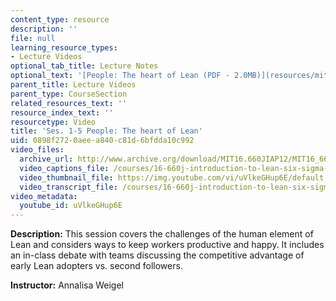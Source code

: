```yaml
---
content_type: resource
description: ''
file: null
learning_resource_types:
- Lecture Videos
optional_tab_title: Lecture Notes
optional_text: '[People: The heart of Lean (PDF - 2.0MB)](resources/mit16_660jiap12_1-5)'
parent_title: Lecture Videos
parent_type: CourseSection
related_resources_text: ''
resource_index_text: ''
resourcetype: Video
title: 'Ses. 1-5 People: The heart of Lean'
uid: 0898f272-0aee-a840-c81d-6bfdda10c992
video_files:
  archive_url: http://www.archive.org/download/MIT16.660JIAP12/MIT16_660JIAP12_ses1-5_300k.mp4
  video_captions_file: /courses/16-660j-introduction-to-lean-six-sigma-methods-january-iap-2012/c24e4c94ef9252688604619422267f1c_uVlkeGHup6E.vtt
  video_thumbnail_file: https://img.youtube.com/vi/uVlkeGHup6E/default.jpg
  video_transcript_file: /courses/16-660j-introduction-to-lean-six-sigma-methods-january-iap-2012/4ce9a38b9d96b41358724e75913e9a45_uVlkeGHup6E.pdf
video_metadata:
  youtube_id: uVlkeGHup6E
---
```


**Description:** This session covers the challenges of the human element of Lean and considers ways to keep workers productive and happy. It includes an in-class debate with teams discussing the competitive advantage of early Lean adopters vs. second followers.

**Instructor:** Annalisa Weigel